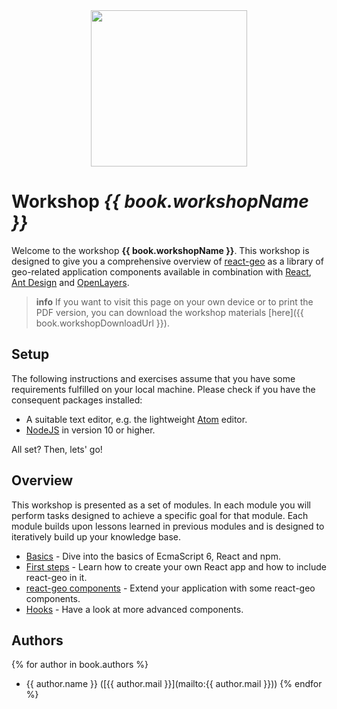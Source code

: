 <center><img src="images/react-geo-logo.svg" style="width: 250px;"/></center>

# Workshop *{{ book.workshopName }}*

Welcome to the workshop **{{ book.workshopName }}**. This workshop is designed to give you a comprehensive overview of [react-geo](https://github.com/terrestris/react-geo) as a library of geo-related application components available in combination with [React](https://github.com/facebook/react), [Ant Design](https://github.com/ant-design/ant-design) and [OpenLayers](https://github.com/openlayers/openlayers).

> **info**
> If you want to visit this page on your own device or to print the PDF version,
> you can download the workshop materials [here]({{ book.workshopDownloadUrl }}).

## Setup

The following instructions and exercises assume that you have some requirements fulfilled on your local machine. Please check if you have the consequent packages installed:
  * A suitable text editor, e.g. the lightweight [Atom](https://atom.io/) editor.
  * [NodeJS](https://nodejs.org/en/) in version 10 or higher.

All set? Then, lets' go!

## Overview

This workshop is presented as a set of modules. In each module you will perform
tasks designed to achieve a specific goal for that module. Each module builds upon
lessons learned in previous modules and is designed to iteratively build up your
knowledge base.

* [Basics](./introduction/README.md) - Dive into the basics of EcmaScript 6, React and npm.
* [First steps](first-steps/index.md) - Learn how to create your own React app and how to include react-geo in it.
* [react-geo components](map-integration/index.md) - Extend your application with some react-geo components.
* [Hooks](hooks/general.md) - Have a look at more advanced components.

## Authors

{% for author in book.authors %}
  - {{ author.name }} ([{{ author.mail }}](mailto:{{ author.mail }}))
{% endfor %}
